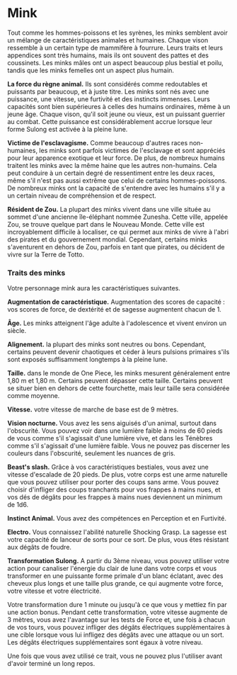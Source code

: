 # Mink

Tout comme les hommes-poissons et les syrènes, les minks semblent avoir un mélange de caractéristiques animales et humaines. Chaque vison ressemble à un certain type de mammifère à fourrure. Leurs traits et leurs appendices sont très humains, mais ils ont souvent des pattes et des coussinets. Les minks mâles ont un aspect beaucoup plus bestial et poilu, tandis que les minks femelles ont un aspect plus humain.

**La force du règne animal.** Ils sont considérés comme redoutables et puissants par beaucoup, et à juste titre. Les minks sont nés avec une puissance, une vitesse, une furtivité et des instincts immenses. Leurs capacités sont bien supérieures à celles des humains ordinaires, même à un jeune âge. Chaque vison, qu'il soit jeune ou vieux, est un puissant guerrier au combat. Cette puissance est considérablement accrue lorsque leur forme Sulong est activée à la pleine lune.

**Victime de l'esclavagisme.** Comme beaucoup d'autres races non-humaines, les minks sont parfois victimes de l'esclavage et sont appréciés pour leur apparence exotique et leur force. De plus, de nombreux humains traitent les minks avec la même haine que les autres non-humains. Cela peut conduire à un certain degré de ressentiment entre les deux races, même s'il n'est pas aussi extrême que celui de certains hommes-poissons. De nombreux minks ont la capacité de s'entendre avec les humains s'il y a un certain niveau de compréhension et de respect.

**Résident de Zou.** La plupart des minks vivent dans une ville située au sommet d'une ancienne île-éléphant nommée Zunesha. Cette ville, appelée Zou, se trouve quelque part dans le Nouveau Monde. Cette ville est incroyablement difficile à localiser, ce qui permet aux minks de vivre à l'abri des pirates et du gouvernement mondial. Cependant, certains minks s'aventurent en dehors de Zou, parfois en tant que pirates, ou décident de vivre sur la Terre de Totto.

### Traits des minks

Votre personnage mink aura les caractéristiques suivantes.

**Augmentation de caractéristique.** Augmentation des scores de capacité : vos scores de force, de dextérité et de sagesse augmentent chacun de 1.

**Âge.** Les minks atteignent l'âge adulte à l'adolescence et vivent environ un siècle.

**Alignement.** la plupart des minks sont neutres ou bons. Cependant, certains peuvent devenir chaotiques et céder à leurs pulsions primaires s'ils sont exposés suffisamment longtemps à la pleine lune.

**Taille.** dans le monde de One Piece, les minks mesurent généralement entre 1,80 m et 1,80 m. Certains peuvent dépasser cette taille. Certains peuvent se situer bien en dehors de cette fourchette, mais leur taille sera considérée comme moyenne.

**Vitesse.** votre vitesse de marche de base est de 9 mètres.

**Vision nocturne.** Vous avez les sens aiguisés d'un animal, surtout dans l'obscurité. Vous pouvez voir dans une lumière faible à moins de 60 pieds de vous comme s'il s'agissait d'une lumière vive, et dans les Ténèbres comme s'il s'agissait d'une lumière faible. Vous ne pouvez pas discerner les couleurs dans l'obscurité, seulement les nuances de gris.

**Beast's slash.** Grâce à vos caractéristiques bestiales, vous avez une vitesse d'escalade de 20 pieds. De plus, votre corps est une arme naturelle que vous pouvez utiliser pour porter des coups sans arme. Vous pouvez choisir d'infliger des coups tranchants pour vos frappes à mains nues, et vos dés de dégâts pour les frappes à mains nues deviennent un minimum de 1d6.

**Instinct Animal.** Vous avez des compétences en Perception et en Furtivité.

**Electro.** Vous connaissez l'abilité naturelle Shocking Grasp. La sagesse est votre capacité de lanceur de sorts pour ce sort. De plus, vous êtes résistant aux dégâts de foudre.

**Transformation Sulong.** A partir du 3ème niveau, vous pouvez utiliser votre action pour canaliser l'énergie du clair de lune dans votre corps et vous transformer en une puissante forme primale d'un blanc éclatant, avec des cheveux plus longs et une taille plus grande, ce qui augmente votre force, votre vitesse et votre électricité.

Votre transformation dure 1 minute ou jusqu'à ce que vous y mettiez fin par une action bonus. Pendant cette transformation, votre vitesse augmente de 3 mètres, vous avez l'avantage sur les tests de Force et, une fois à chacun de vos tours, vous pouvez infliger des dégâts électriques supplémentaires à une cible lorsque vous lui infligez des dégâts avec une attaque ou un sort. Les dégâts électriques supplémentaires sont égaux à votre niveau.

Une fois que vous avez utilisé ce trait, vous ne pouvez plus l'utiliser avant d'avoir terminé un long repos.
